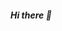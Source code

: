 <h5> Hi there 👋 </h5>

<!--
**RUDRANSH-hub/RUDRANSH-hub** is a ✨ _special_ ✨ repository because its `README.md` (this file) appears on your GitHub profile.



### 🌱 A Data Science and Machine learning Enthusiast

